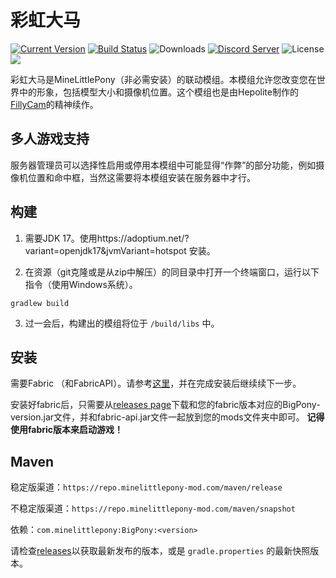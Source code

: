 # 彩虹大马

[![Current Version](https://img.shields.io/github/v/release/MineLittlePony/BigPony)](https://github.com/MineLittlePony/BigPony/releases/latest)
[![Build Status](https://github.com/MineLittlePony/BigPony/actions/workflows/gradle-build.yml/badge.svg)](https://github.com/MineLittlePony/BigPony/actions/workflows/gradle-build.yml)
![Downloads](https://img.shields.io/github/downloads/MineLittlePony/BigPony/total.svg?color=yellowgreen)
[![Discord Server](https://img.shields.io/discord/182490536119107584.svg?color=blueviolet)](https://discord.gg/HbJSFyu)
![License](https://img.shields.io/github/license/MineLittlePony/BigPony)
![](https://img.shields.io/badge/api-fabric-orange.svg)

彩虹大马是MineLittlePony（非必需安装）的联动模组。本模组允许您改变您在世界中的形象，包括模型大小和摄像机位置。这个模组也是由Hepolite制作的[FillyCam](https://github.com//MineLittlePony/FillyCam)的精神续作。

## 多人游戏支持

服务器管理员可以选择性启用或停用本模组中可能显得“作弊”的部分功能，例如摄像机位置和命中框，当然这需要将本模组安装在服务器中才行。


## 构建

1. 需要JDK 17。使用https://adoptium.net/?variant=openjdk17&jvmVariant=hotspot 安装。

2. 在资源（git克隆或是从zip中解压）的同目录中打开一个终端窗口，运行以下指令（使用Windows系统）。

```
gradlew build
```

3. 过一会后，构建出的模组将位于 `/build/libs` 中。

## 安装
需要Fabric （和FabricAPI）。请参考<a href="https://fabricmc.net">这里</a>，并在完成安装后继续续下一步。

安装好fabric后，只需要从[releases page](https://github.com/MineLittlePony/BigPony/releases)下载和您的fabric版本对应的BigPony-version.jar文件，并和fabric-api.jar文件一起放到您的mods文件夹中即可。
**记得使用fabric版本来启动游戏！**


## Maven

稳定版渠道：`https://repo.minelittlepony-mod.com/maven/release`

不稳定版渠道：`https://repo.minelittlepony-mod.com/maven/snapshot`

依赖：`com.minelittlepony:BigPony:<version>`

请检查[releases](https://github.com/MineLittlePony/BigPony/releases)以获取最新发布的版本，或是 `gradle.properties` 的最新快照版本。

